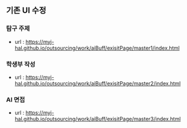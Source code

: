 ## 기존 UI 수정

### 탐구 주제
- url : https://myj-hal.github.io/outsourcing/work/aiBuff/exisitPage/master1/index.html

### 학생부 작성
- url : https://myj-hal.github.io/outsourcing/work/aiBuff/exisitPage/master2/index.html

### AI 면접
- url : https://myj-hal.github.io/outsourcing/work/aiBuff/exisitPage/master3/index.html
